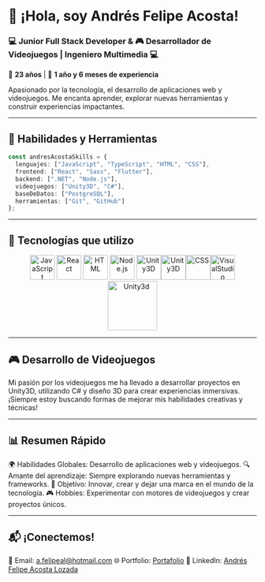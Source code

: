 
# 👋 ¡Hola, soy Andrés Felipe Acosta!

### 💻 Junior Full Stack Developer & 🎮 Desarrollador de Videojuegos | Ingeniero Multimedia 💻 
🌱 **23 años** | 🚀 **1 año y 6 meses de experiencia**

Apasionado por la tecnología, el desarrollo de aplicaciones web y videojuegos. Me encanta aprender, explorar nuevas herramientas y construir experiencias impactantes.

---

## 🚀 **Habilidades y Herramientas**

```typescript
const andresAcostaSkills = {
  lenguajes: ["JavaScript", "TypeScript", "HTML", "CSS"],
  frontend: ["React", "Sass", "Flutter"],
  backend: [".NET", "Node.js"],
  videojuegos: ["Unity3D", "C#"],
  baseDeDatos: ["PostgreSQL"],
  herramientas: ["Git", "GitHub"]
};
```
---

## 🌟 **Tecnologías que utilizo**
<div align="center"> <img src="https://media.giphy.com/media/ln7z2eWriiQAllfVcn/giphy.gif" width="50" alt="JavaScript"> <img src="https://media0.giphy.com/media/kdFc8fubgS31b8DsVu/giphy.gif" width="50" alt="React"> <img src="https://media.giphy.com/media/Sr8xDpMwVKOHUWDVRD/giphy.gif" width="50" alt="HTML"> <img src="https://media4.giphy.com/media/eNAsjO55tPbgaor7ma/giphy.gif" width="50" alt="Node.js"> <img src="https://media.giphy.com/media/KzJkzjggfGN5Py6nkT/giphy.gif" width="50" alt="Unity3D"><img src="https://media0.giphy.com/media/XAxylRMCdpbEWUAvr8/giphy.gif" width="50" alt="Unity3D"><img src="https://media1.giphy.com/media/fsEaZldNC8A1PJ3mwp/giphy.gif" width="50" alt="CSS"><img src="https://media1.giphy.com/media/IdyAQJVN2kVPNUrojM/giphy.gif" width="50" alt="VisualStudio"><img src="https://media4.giphy.com/media/AtGNnASz6qgZcxjGnb/giphy.gif" width="100" alt="Unity3d">  </div>

---

## 🎮 **Desarrollo de Videojuegos**

Mi pasión por los videojuegos me ha llevado a desarrollar proyectos en Unity3D, utilizando C# y diseño 3D para crear experiencias inmersivas. ¡Siempre estoy buscando formas de mejorar mis habilidades creativas y técnicas!

---
## 📊 **Resumen Rápido**

🌍 Habilidades Globales: Desarrollo de aplicaciones web y videojuegos.
🔍 Amante del aprendizaje: Siempre explorando nuevas herramientas y frameworks.
🎯 Objetivo: Innovar, crear y dejar una marca en el mundo de la tecnología.
🎮 Hobbies: Experimentar con motores de videojuegos y crear proyectos únicos.

---
## 📬  **¡Conectemos!**
📧 Email: a.felipeal@hotmail.com
🌐 Portfolio: [Portafolio](https://acostaf2001.github.io/Portafolio/)
💼 LinkedIn: [Andrés Felipe Acosta Lozada](https://www.linkedin.com/in/andres-felipe-acosta-lozada-38bb78238/)
